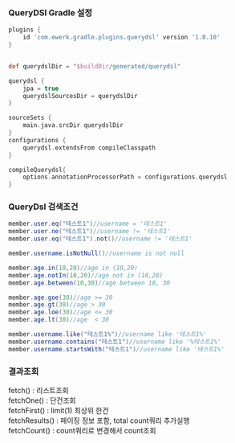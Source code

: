 ### QueryDSl Gradle 설정
``` gradle
plugins {
	id 'com.ewerk.gradle.plugins.querydsl' version '1.0.10'	
}


def querydslDir = "$buildDir/generated/querydsl"

querydsl {
    jpa = true
    querydslSourcesDir = querydslDir
}

sourceSets {
    main.java.srcDir querydslDir
}
configurations {
	querydsl.extendsFrom compileClasspath
}

compileQuerydsl{
    options.annotationProcessorPath = configurations.querydsl
}


```


### QueryDsl 검색조건
``` java
member.user.eq("테스트1")//username = '테스트1'
member.user.ne("테스트1")//username != '테스트1'
member.user.eq("테스트1").not()//username != '테스트1'

member.username.isNotNull()//username is not null

member.age.in(10,20)//age in (10,20)
member.age.notIn(10,20)//age not in (10,20)
member.age.between(10,30)//age between 10, 30

member.age.goe(30)//age >= 30
member.age.gt(30)//age > 30
member.age.loe(30)//age <= 30
member.age.lt(30)//age	< 30

member.username.like("테스트1%")//username like '테스트1%'
member.username.contains("테스트1")//username like '%테스트1%'
member.username.startsWith("테스트1")//username like '테스트1%'
```

### 결과조회

fetch() : 리스트조회  
fetchOne() : 단건조회  
fetchFirst() : limit(1) 최상위 한건  
fetchResults() : 페이징 정보 포함, total count쿼리 추가실행  
fetchCount() : count쿼리로 변경해서 count조회